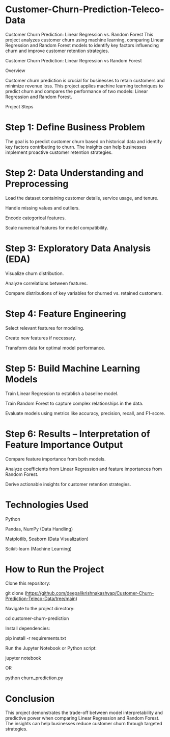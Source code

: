 # Customer-Churn-Prediction-Teleco-Data
Customer Churn Prediction: Linear Regression vs. Random Forest This project analyzes customer churn using machine learning, comparing Linear Regression and Random Forest models to identify key factors influencing churn and improve customer retention strategies.

Customer Churn Prediction: Linear Regression vs Random Forest

Overview

Customer churn prediction is crucial for businesses to retain customers and minimize revenue loss. This project applies machine learning techniques to predict churn and compares the performance of two models: Linear Regression and Random Forest.

Project Steps

# Step 1: Define Business Problem

The goal is to predict customer churn based on historical data and identify key factors contributing to churn. The insights can help businesses implement proactive customer retention strategies.

# Step 2: Data Understanding and Preprocessing

Load the dataset containing customer details, service usage, and tenure.

Handle missing values and outliers.

Encode categorical features.

Scale numerical features for model compatibility.

# Step 3: Exploratory Data Analysis (EDA)

Visualize churn distribution.

Analyze correlations between features.

Compare distributions of key variables for churned vs. retained customers.

# Step 4: Feature Engineering

Select relevant features for modeling.

Create new features if necessary.

Transform data for optimal model performance.

# Step 5: Build Machine Learning Models

Train Linear Regression to establish a baseline model.

Train Random Forest to capture complex relationships in the data.

Evaluate models using metrics like accuracy, precision, recall, and F1-score.

# Step 6: Results – Interpretation of Feature Importance Output

Compare feature importance from both models.

Analyze coefficients from Linear Regression and feature importances from Random Forest.

Derive actionable insights for customer retention strategies.

# Technologies Used

Python

Pandas, NumPy (Data Handling)

Matplotlib, Seaborn (Data Visualization)

Scikit-learn (Machine Learning)

# How to Run the Project

Clone this repository:

git clone (https://github.com/deepalikrishnakashyap/Customer-Churn-Prediction-Teleco-Data/tree/main)

Navigate to the project directory:

cd customer-churn-prediction

Install dependencies:

pip install -r requirements.txt

Run the Jupyter Notebook or Python script:

jupyter notebook

OR

python churn_prediction.py

# Conclusion

This project demonstrates the trade-off between model interpretability and predictive power when comparing Linear Regression and Random Forest. The insights can help businesses reduce customer churn through targeted strategies.
